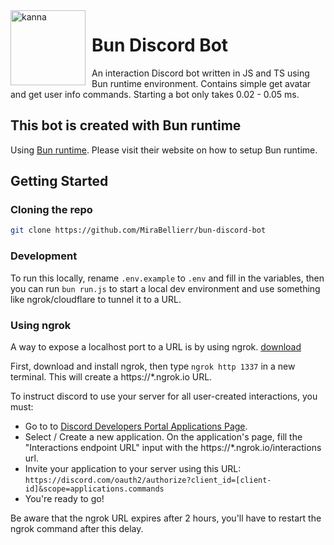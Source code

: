 <img width="120" height="120" align="left" style="float: left; margin: 0 10px 0 0;" alt="kanna" src="https://cdn.discordapp.com/avatars/995295800722718740/d73803f4bec1c77fe5f1d7a605290a5d.jpg">

# Bun Discord Bot

An interaction Discord bot written in JS and TS using Bun runtime environment. Contains simple get avatar and get user info commands. Starting a bot only takes 0.02 - 0.05 ms.

## This bot is created with Bun runtime

Using [Bun runtime](https://bun.sh). Please visit their website on how to setup Bun runtime.

## Getting Started

### Cloning the repo

```sh
git clone https://github.com/MiraBellierr/bun-discord-bot
```

### Development

To run this locally, rename `.env.example` to `.env` and fill in the variables, then you can run `bun run.js` to start a local dev environment and use something like ngrok/cloudflare to tunnel it to a URL.

### Using ngrok

A way to expose a localhost port to a URL is by using ngrok. [download](https://ngrok.com/download)

First, download and install ngrok, then type `ngrok http 1337` in a new terminal. This will create a https://\*.ngrok.io URL.

To instruct discord to use your server for all user-created interactions, you must:

- Go to to [Discord Developers Portal Applications Page](https://discord.com/developers/applications).
- Select / Create a new application. On the application's page, fill the "Interactions endpoint URL" input with the https://\*.ngrok.io/interactions url.
- Invite your application to your server using this URL: `https://discord.com/oauth2/authorize?client_id=[client-id]&scope=applications.commands`
- You're ready to go!

Be aware that the ngrok URL expires after 2 hours, you'll have to restart the ngrok command after this delay.
